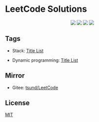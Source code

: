 # LeetCode Solutions

<p align="center">
    <img src="https://img.shields.io/github/license/shink/LeetCode.svg"/>
    <img src="https://img.shields.io/github/repo-size/shink/LeetCode.svg"/>
    <img src="https://img.shields.io/github/last-commit/shink/LeetCode.svg"/>
    <img src="https://img.shields.io/badge/language-java-B07219.svg"/>
</p>

## Tags

- Stack: [Title List](src/main/java/com/yuanhaoji/leetcode/stack)
  
- Dynamic programming: [Title List](src/main/java/com/yuanhaoji/leetcode/dp)

## Mirror

- Gitee: [tsund/LeetCode](https://gitee.com/tsund/LeetCode)

## License

[MIT](LICENSE)
